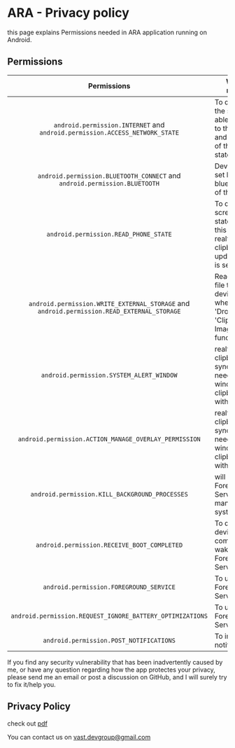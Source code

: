 # ARA - Privacy policy
this page explains Permissions needed in ARA application running on Android.

## Permissions
| Permissions | Why it is required |
| :---: | --- |
| `android.permission.INTERNET` and `android.permission.ACCESS_NETWORK_STATE` | To determine if the service is able to connect to the Internet, and inform user of the current state |
| `android.permission.BLUETOOTH_CONNECT` and `android.permission.BLUETOOTH` | Device name is set by using bluetooth name of the device|
| `android.permission.READ_PHONE_STATE` | To detect screen On & Off state. Using this event realtime clipboard update period is setted |
| `android.permission.WRITE_EXTERNAL_STORAGE` and `android.permission.READ_EXTERNAL_STORAGE` | Read & Write file to the device storage when using 'Drop' & 'Clipboard Image Sync' functionality |
| `android.permission.SYSTEM_ALERT_WINDOW` | realtime clipboard synchronization needs popup window for clipboard sync with device |
| `android.permission.ACTION_MANAGE_OVERLAY_PERMISSION` | realtime clipboard synchronization needs popup window for clipboard sync with device |
| `android.permission.KILL_BACKGROUND_PROCESSES` | will be used by Foreground Service management system |
| `android.permission.RECEIVE_BOOT_COMPLETED` | To detect device boot complete and wake Foreground Service up |
| `android.permission.FOREGROUND_SERVICE` | To use Foreground Service |
| `android.permission.REQUEST_IGNORE_BATTERY_OPTIMIZATIONS` | To user Foreground Service |
| `android.permission.POST_NOTIFICATIONS` | To inform user notification |

If you find any security vulnerability that has been inadvertently caused by me, or have any question regarding how the app protectes your privacy, please send me an email or post a discussion on GitHub, and I will surely try to fix it/help you.

## Privacy Policy
check out [pdf](https://github.com/ARA-developer/ARA/blob/main/%E1%84%87%E1%85%A6%E1%84%90%E1%85%A1%20%E1%84%89%E1%85%A5%E1%84%87%E1%85%B5%E1%84%89%E1%85%B3%20%E1%84%80%E1%85%A2%E1%84%8B%E1%85%B5%E1%86%AB%E1%84%8C%E1%85%A5%E1%86%BC%E1%84%87%E1%85%A9%20%E1%84%8E%E1%85%A5%E1%84%85%E1%85%B5%20%E1%84%87%E1%85%A1%E1%86%BC%E1%84%8E%E1%85%B5%E1%86%B7.pdf)

You can contact us on vast.devgroup@gmail.com

